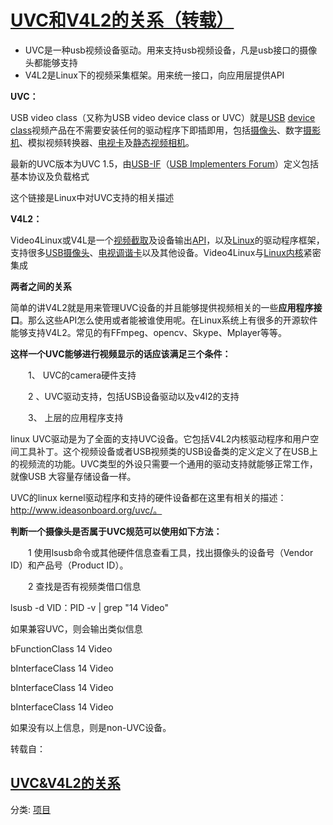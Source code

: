 # [UVC和V4L2的关系（转载）](https://www.cnblogs.com/y4247464/p/10629220.html)

- UVC是一种usb视频设备驱动。用来支持usb视频设备，凡是usb接口的摄像头都能够支持
- V4L2是Linux下的视频采集框架。用来统一接口，向应用层提供API

**UVC：**

USB video class（又称为USB video device class or UVC）就是[USB](http://en.wikipedia.org/wiki/Universal_Serial_Bus) [device class](http://en.wikipedia.org/wiki/Universal_serial_bus#Device_classes)视频产品在不需要安装任何的驱动程序下即插即用，包括[摄像头](http://zh.wikipedia.org/wiki/網路攝影機)、数字[摄影机](http://zh.wikipedia.org/wiki/攝影機)、模拟视频转换器、[电视卡](http://zh.wikipedia.org/w/index.php?title=電視卡&action=edit&redlink=1)及[静态视频相机](http://zh.wikipedia.org/w/index.php?title=靜態影像相機&action=edit&redlink=1)。

最新的UVC版本为UVC 1.5，由[USB-IF](http://zh.wikipedia.org/wiki/USB-IF)（[USB Implementers Forum](http://en.wikipedia.org/wiki/USB_Implementers_Forum)）定义包括基本协议及负载格式 

这个链接是Linux中对UVC支持的相关描述

**V4L2：**

Video4Linux或V4L是一个[视频截取](http://zh.wikipedia.org/w/index.php?title=視訊擷取&action=edit&redlink=1)及设备输出[API](http://zh.wikipedia.org/wiki/应用程序接口)，以及[Linux](http://zh.wikipedia.org/wiki/Linux)的驱动程序框架，支持很多[USB](http://zh.wikipedia.org/wiki/通用串行總線)[摄像头](http://zh.wikipedia.org/wiki/摄像头)、[电视调谐卡](http://zh.wikipedia.org/w/index.php?title=電視調諧卡&action=edit&redlink=1)以及其他设备。Video4Linux与[Linux内核](http://zh.wikipedia.org/wiki/Linux内核)紧密集成

**两者之间的关系**

简单的讲V4L2就是用来管理UVC设备的并且能够提供视频相关的一些**应用程序接口**。那么这些API怎么使用或者能被谁使用呢。在Linux系统上有很多的开源软件能够支持V4L2。常见的有FFmpeg、opencv、Skype、Mplayer等等。

 

**这样一个UVC能够进行视频显示的话应该满足三个条件：**

　　1、 UVC的camera硬件支持

　　2 、UVC驱动支持，包括USB设备驱动以及v4l2的支持

　　3、 上层的应用程序支持

linux UVC驱动是为了全面的支持UVC设备。它包括V4L2内核驱动程序和用户空间工具补丁。这个视频设备或者USB视频类的USB设备类的定义定义了在USB上的视频流的功能。UVC类型的外设只需要一个通用的驱动支持就能够正常工作，就像USB 大容量存储设备一样。

UVC的linux  kernel驱动程序和支持的硬件设备都在这里有相关的描述：http://www.ideasonboard.org/uvc/。

 

**判断一个摄像头是否属于UVC规范可以使用如下方法：**

　　1 使用lsusb命令或其他硬件信息查看工具，找出摄像头的设备号（Vendor ID）和产品号（Product ID）。

　　2 查找是否有视频类借口信息

lsusb -d VID：PID -v | grep "14 Video"

如果兼容UVC，则会输出类似信息

bFunctionClass 14 Video

bInterfaceClass 14 Video

bInterfaceClass 14 Video

bInterfaceClass 14 Video

如果没有以上信息，则是non-UVC设备。

 

转载自：

## [UVC&V4L2的关系](https://www.cnblogs.com/liusiluandzhangkun/p/8688742.html)



分类: [项目](https://www.cnblogs.com/y4247464/category/1428876.html)